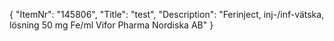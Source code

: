 {
  "ItemNr": "145806",
  "Title": "test",
  "Description": "Ferinject, inj-/inf-vätska, lösning 50 mg Fe/ml Vifor Pharma Nordiska AB"
}